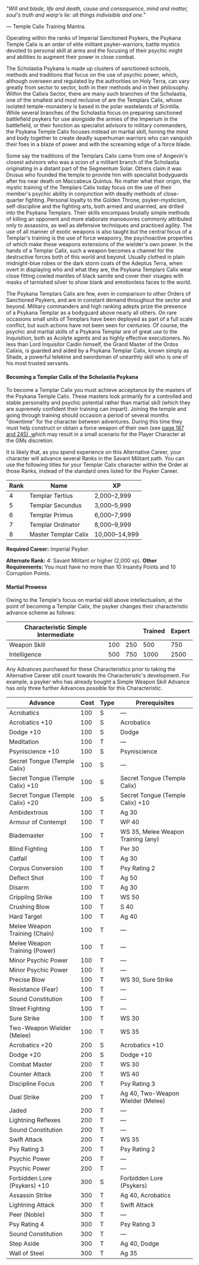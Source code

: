 *"Will and blade, life and death, cause and consequence, mind and matter, soul's truth and warp's lie: all things indivisible and one."*

— Temple Calix Training Mantra.

Operating within the ranks of Imperial Sanctioned Psykers, the Psykana Temple Calix is an order of elite militant psyker-warriors, battle mystics devoted to personal skill at arms and the focusing of their psychic might and abilities to augment their power in close combat.

The Scholastia Psykana is made up clusters of sanctioned schools, methods and traditions that focus on the use of psychic power, which, although overseen and regulated by the authorities on Holy Terra, can vary greatly from sector to sector, both in their methods and in their philosophy. Within the Calixis Sector, there are many such branches of the Scholastia, one of the smallest and most reclusive of are the Templars Calix, whose isolated temple-monastery is based in the polar wastelands of Scintilla. While several branches of the Scholastia focus on preparing sanctioned battlefield psykers for use alongside the armies of the Imperium in the battlefield, or their function as specialist advisors to military commanders, the Psykana Temple Calix focuses instead on martial skill, honing the mind and body together to create deadly superhuman warriors who can vanquish their foes in a blaze of power and with the screaming edge of a force blade.

Some say the traditions of the Templars Calix came from one of Angevin's closest advisors who was a scion of a militant branch of the Scholastia originating in a distant part of the Segmentum Solar. Others claim it was Drusus who founded the temple to provide him with specialist bodyguards after his near death on Maccabeus Quintus. No matter what their origin, the mystic training of the Templars Calix today focus on the use of their member's psychic ability in conjunction with deadly methods of close-quarter fighting. Personal loyalty to the Golden Throne, psyker-mysticism, self-discipline and the fighting arts, both armed and unarmed, are drilled into the Psykana Templars. Their skills encompass brutally simple methods of killing an opponent and more elaborate manoeuvres commonly attributed only to assassins, as well as defensive techniques and practiced agility. The use of all manner of exotic weapons is also taught but the central focus of a Templar's training is the use of force weaponry, the psychoactive properties of which make these weapons extensions of the wielder's own power. In the hands of a Templar Calix, such a weapon becomes a channel for the destructive forces both of this world and beyond. Usually clothed in plain midnight-blue robes or the dark storm coats of the Adeptus Terra, when overt in displaying who and what they are, the Psykana Templars Calix wear close fitting cowled mantles of black samite and cover their visages with masks of tarnished silver to show blank and emotionless faces to the world.

The Psykana Templars Calix are few, even in comparison to other Orders of Sanctioned Psykers, and are in constant demand throughout the sector and beyond. Military commanders and high ranking adepts prize the presence of a Psykana Templar as a bodyguard above nearly all others. On rare occasions small units of Templars have been deployed as part of a full scale conflict, but such actions have not been seen for centuries. Of course, the psychic and martial skills of a Psykana Templar are of great use to the Inquisition, both as Acolyte agents and as highly effective executioners. No less than Lord Inquisitor Caidin himself, the Grand Master of the Ordos Calixis, is guarded and aided by a Psykana Templar Calix, known simply as Shade, a powerful telekine and swordsman of unearthly skill who is one of his most trusted servants.

#### **Becoming a Templar Calix of the Scholastia Psykana**

To become a Templar Calix you must achieve acceptance by the masters of the Psykana Temple Calix. These masters look primarily for a controlled and stable personality and psychic potential rather than martial skill (which they are supremely confident their training can impart). Joining the temple and going through training should occasion a period of several months "downtime" for the character between adventures. During this time they must help construct or obtain a force weapon of their own (see [page 187](#page-187-0) [and 245\), w](#page-245-0)hich may result in a small scenario for the Player Character at the GMs discretion.

It is likely that, as you spend experience on this Alternative Career, your character will advance several Ranks in the Savant Militant path. You can use the following titles for your Templar Calix character within the Order at those Ranks, instead of the standard ones listed for the Psyker Career.

| Rank | Name                 | XP            |
|------|----------------------|---------------|
| 4    | Templar Tertius      | 2,000–2,999   |
| 5    | Templar Secundus     | 3,000–5,999   |
| 6    | Templar Primus       | 6,000–7,999   |
| 7    | Templar Ordinator    | 8,000–9,999   |
| 8    | Master Templar Calix | 10,000–14,999 |

**Required Career:** Imperial Psyker.

**Alternate Rank:** 4: Savant Militant or higher (2,000 xp). **Other Requirements:** You must have no more than 10 Insanity Points and 10 Corruption Points.

#### **Martial Prowess**

Owing to the Temple's focus on martial skill above intellectualism, at the point of becoming a Templar Calix, the psyker changes their characteristic advance scheme as follows:

| Characteristic Simple Intermediate |     |     | Trained | Expert |
|------------------------------------|-----|-----|---------|--------|
| Weapon Skill                       | 100 | 250 | 500     | 750    |
| Intelligence                       | 500 | 750 | 1000    | 2500   |

Any Advances purchased for these Characteristics prior to taking the Alternative Career still count towards the Characteristic's development. For example, a psyker who has already bought a Simple Weapon Skill Advance has only three further Advances possible for this Characteristic.

| Advance                          | Cost | Type | Prerequisites                      |
| -------------------------------- | ---- | ---- | ---------------------------------- |
| Acrobatics                       | 100  | S    | —                                  |
| Acrobatics +10                   | 100  | S    | Acrobatics                         |
| Dodge +10                        | 100  | S    | Dodge                              |
| Meditation                       | 100  | T    | —                                  |
| Psyniscience +10                 | 100  | S    | Psyniscience                       |
| Secret Tongue (Temple Calix)     | 100  | S    | —                                  |
| Secret Tongue (Temple Calix) +10 | 100  | S    | Secret Tongue (Temple Calix)       |
| Secret Tongue (Temple Calix) +20 | 100  | S    | Secret Tongue (Temple Calix) +10   |
| Ambidextrous                     | 100  | T    | Ag 30                              |
| Armour of Contempt               | 100  | T    | WP 40                              |
| Blademaster                      | 100  | T    | WS 35, Melee Weapon Training (any) |
| Blind Fighting                   | 100  | T    | Per 30                             |
| Catfall                          | 100  | T    | Ag 30                              |
| Corpus Conversion                | 100  | T    | Psy Rating 2                       |
| Deflect Shot                     | 100  | T    | Ag 50                              |
| Disarm                           | 100  | T    | Ag 30                              |
| Crippling Strike                 | 100  | T    | WS 50                              |
| Crushing Blow                    | 100  | T    | S 40                               |
| Hard Target                      | 100  | T    | Ag 40                              |
| Melee Weapon Training (Chain)    | 100  | T    | —                                  |
| Melee Weapon Training (Power)    | 100  | T    | —                                  |
| Minor Psychic Power              | 100  | T    | —                                  |
| Minor Psychic Power              | 100  | T    | —                                  |
| Precise Blow                     | 100  | T    | WS 30, Sure Strike                 |
| Resistance (Fear)                | 100  | T    | —                                  |
| Sound Constitution               | 100  | T    | —                                  |
| Street Fighting                  | 100  | T    | —                                  |
| Sure Strike                      | 100  | T    | WS 30                              |
| Two-Weapon Wielder (Melee)       | 100  | T    | WS 35                              |
| Acrobatics +20                   | 200  | S    | Acrobatics +10                     |
| Dodge +20                        | 200  | S    | Dodge +10                          |
| Combat Master                    | 200  | T    | WS 30                              |
| Counter Attack                   | 200  | T    | WS 40                              |
| Discipline Focus                 | 200  | T    | Psy Rating 3                       |
| Dual Strike                      | 200  | T    | Ag 40, Two-Weapon Wielder (Melee)  |
| Jaded                            | 200  | T    | —                                  |
| Lightning Reflexes               | 200  | T    | —                                  |
| Sound Constitution               | 200  | T    | —                                  |
| Swift Attack                     | 200  | T    | WS 35                              |
| Psy Rating 3                     | 200  | T    | Psy Rating 2                       |
| Psychic Power                    | 200  | T    | —                                  |
| Psychic Power                    | 200  | T    | —                                  |
| Forbidden Lore (Psykers) +10     | 300  | S    | Forbidden Lore (Psykers)           |
| Assassin Strike                  | 300  | T    | Ag 40, Acrobatics                  |
| Lightning Attack                 | 300  | T    | Swift Attack                       |
| Peer (Noble)                     | 300  | T    | —                                  |
| Psy Rating 4                     | 300  | T    | Psy Rating 3                       |
| Sound Constitution               | 300  | T    | —                                  |
| Step Aside                       | 300  | T    | Ag 40, Dodge                       |
| Wall of Steel                    | 300  | T    | Ag 35                              |
